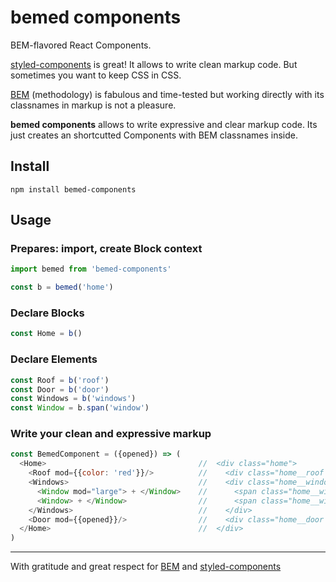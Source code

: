 # bemed components
BEM-flavored React Components.

[styled-components] is great! It allows to write clean markup code. But sometimes you want to keep CSS in CSS.

[BEM] (methodology) is fabulous and time-tested but working directly with its classnames in markup is not a pleasure.
 
**bemed components** allows to write expressive and clear markup code. Its just creates an shortcutted Components with BEM classnames inside.

## Install
```shell
npm install bemed-components
```

## Usage 

### Prepares: import, create Block context
```javascript
import bemed from 'bemed-components'

const b = bemed('home')   
```

### Declare Blocks
```javascript
const Home = b()           
```

### Declare Elements
```javascript
const Roof = b('roof') 
const Door = b('door')
const Windows = b('windows')   
const Window = b.span('window') 
```

### Write your clean and expressive markup
```javascript
const BemedComponent = ({opened}) => (
  <Home>                                  //  <div class="home">
    <Roof mod={{color: 'red'}}/>          //    <div class="home__roof home__roof_color_red">  
    <Windows>                             //    <div class="home__windows">  
      <Window mod="large"> + </Window>    //      <span class="home__window home__window_large"> + </span>  
      <Window> + </Window>                //      <span class="home__window"> + </span>
    </Windows>                            //    </div>  
    <Door mod={{opened}}/>                //    <div class="home__door home__door_opened"></div>  
  </Home>                                 //  </div>  
)
```

---
With gratitude and great respect for [BEM] and [styled-components]

[BEM]: https://bem.info/methodology
[styled-components]: https://www.styled-components.com
